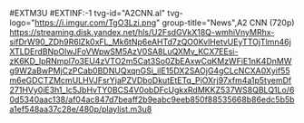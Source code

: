#EXTM3U
#EXTINF:-1 tvg-id="A2CNN.al" tvg-logo="https://i.imgur.com/TgO3Lzi.png" group-title="News",A2 CNN (720p)
https://streaming.disk.yandex.net/hls/U2FsdGVkX18Q-wmhiVnyMRhx-sifDrW90_ZDh9R6lZk0xFL_Mk6tNp6eAHTd7zQO0KvlHetvUEyTTOjTlmn46jXTLDErdBNpOlwJFoVWpwSM5AzV0SA8LuQXMv_KCX7EEsi-zK6KD_IpRNmpl7o3EU4zVTO2m5Cat3So0ZbEAxwCqKMzWFiE1nK4DnMWg9W2aBwPMjCzPCab0BDNUQxqnGSi_ilE15DX2SAOjG4gCLcNCXA0Xyif55m6eGDCTZMcmULHVJFsrYjaPZVDboDkutEtETq_PjOXrj97xfm4a1p5tyemDf271HVy0iE3h1_lc5JbHvTY0BCS4V0obDFcUgkxRdMKKZ537WS8QBLQ1Lo/60d5340aac138/af04ac847d7beaff2b9eabc9eeb850f88535668b86edc5b5ba1ef548aa37c28e/480p/playlist.m3u8

